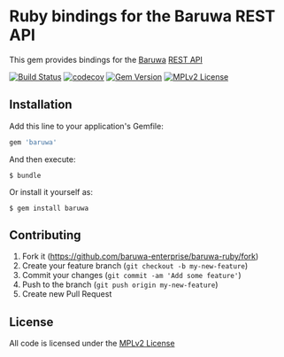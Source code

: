 # Ruby bindings for the Baruwa REST API

This gem provides bindings for the [Baruwa](https://www.baruwa.com/) [REST API](https://www.baruwa.com/docs/api/)

[![Build Status](https://travis-ci.org/baruwa-enterprise/baruwa-ruby.svg?branch=master)](https://travis-ci.org/baruwa-enterprise/baruwa-ruby)
[![codecov](https://codecov.io/gh/baruwa-enterprise/baruwa-ruby/branch/master/graph/badge.svg)](https://codecov.io/gh/baruwa-enterprise/baruwa-ruby)
[![Gem Version](https://badge.fury.io/rb/baruwa.svg)](https://badge.fury.io/rb/baruwa)
[![MPLv2 License](https://img.shields.io/badge/license-MPLv2-blue.svg?style=flat-square)](https://www.mozilla.org/MPL/2.0/)

## Installation

Add this line to your application's Gemfile:

```ruby
gem 'baruwa'
```

And then execute:

    $ bundle

Or install it yourself as:

    $ gem install baruwa

## Contributing

1. Fork it (https://github.com/baruwa-enterprise/baruwa-ruby/fork)
2. Create your feature branch (`git checkout -b my-new-feature`)
3. Commit your changes (`git commit -am 'Add some feature'`)
4. Push to the branch (`git push origin my-new-feature`)
5. Create new Pull Request


## License

All code is licensed under the
[MPLv2 License](https://github.com/baruwa-enterprise/baruwa-ruby/blob/master/LICENSE)
